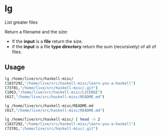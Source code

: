 # lg
List greater files

Return a filename and the size: 

* If the __input__ is a __file__ return the size. 
* if the __input__ is a file __type directory__ return the sum (recursively) of all of files.

## Usage

```bash
lg /home/live/src/haskell-misc/
(1837292,"/home/live/src/haskell-misc/learn-you-a-haskell")
(73701,"/home/live/src/haskell-misc/.git")
(1063,"/home/live/src/haskell-misc/LICENSE")
(617,"/home/live/src/haskell-misc/README.md")

lg /home/live/src/haskell-misc/README.md
(617,"/home/live/src/haskell-misc/README.md")

lg /home/live/src/haskell-misc/ | head -n 2
(1837292,"/home/live/src/haskell-misc/learn-you-a-haskell")
(73701,"/home/live/src/haskell-misc/.git")
```
